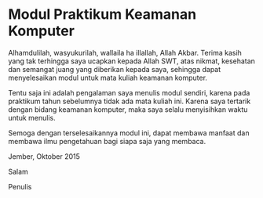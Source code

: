 Modul Praktikum Keamanan Komputer
=======

Alhamdulilah, wasyukurilah, wallaila ha illallah, Allah Akbar. Terima kasih yang tak terhingga saya ucapkan kepada Allah SWT, atas nikmat, kesehatan dan semangat juang yang diberikan kepada saya, sehingga dapat menyelesaikan modul untuk mata kuliah keamanan komputer.

Tentu saja ini adalah pengalaman saya menulis modul sendiri, karena pada praktikum tahun sebelumnya tidak ada mata kuliah ini. Karena saya tertarik dengan bidang keamanan komputer, maka saya selalu menyisihkan waktu untuk menulis.

Semoga dengan terselesaikannya modul ini, dapat membawa manfaat dan membawa ilmu pengetahuan bagi siapa saja yang membaca.

Jember, Oktober 2015 


Salam



Penulis





